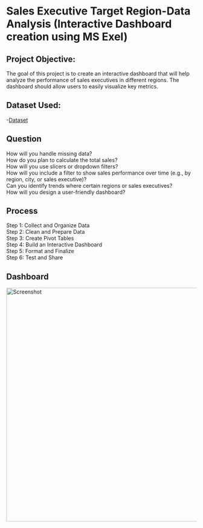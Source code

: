 # Sales Executive Target Region-Data Analysis (Interactive Dashboard creation using MS Exel)
## Project Objective:
The goal of this project is to create an interactive dashboard that will help analyze the performance     of sales executives in different regions. The dashboard should allow users to easily visualize key metrics.
## Dataset Used:
-<a href="https://github.com/pradnya-madane">Dataset</a>
## Question 
How will you handle missing data?<br>
How do you plan to calculate the total sales?<br>
How will you use slicers or dropdown filters?<br>
How will you include a filter to show sales performance over time (e.g., by region, city, or sales executive)?<br>
Can you identify trends where certain regions or sales executives?<br>
How will you design a user-friendly dashboard?<br>


## Process
Step 1: Collect and Organize Data<br>
Step 2: Clean and Prepare Data<br>
Step 3: Create Pivot Tables<br>
Step 4: Build an Interactive Dashboard<br>
Step 5: Format and Finalize<br>
Step 6: Test and Share<br>
## Dashboard

 <img width="619" alt="Screenshot" src="https://github.com/user-attachments/assets/dffa43d3-69fe-4434-bfa7-c7cffe3c7957" />

 





 




